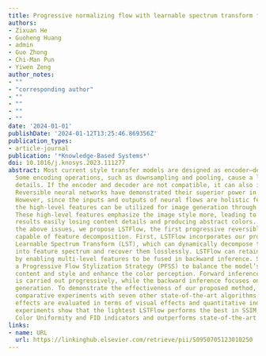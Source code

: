 ```yaml
---
title: Progressive normalizing flow with learnable spectrum transform for style transfer
authors: 
- Zixuan He
- Guoheng Huang
- admin
- Guo Zhong
- Chi-Man Pun
- Yiwen Zeng
author_notes:
- ""
- "corresponding author"
- ""
- ""
- ""
- ""
date: '2024-01-01'
publishDate: '2024-01-12T13:25:46.869356Z'
publication_types:
- article-journal
publication: '*Knowledge-Based Systems*'
doi: 10.1016/j.knosys.2023.111277
abstract: Most current style transfer models are designed as encoder–decoder structures.
  Some encoding operations, such as downsampling and pooling, cause a loss of image
  details. If the encoder and decoder are not compatible, it can also introduce distortion.
  Reversible neural networks have demonstrated their superior power in lossless projection.
  However, since the inputs and outputs of neural flows are holistic features, merely
  the high-level features can be utilized for image generation through reverse inference.
  These high-level features emphasize the image style more, leading to the generated
  results easily losing content details and producing abstract colors. To address
  the above issues, we propose LSTFlow, the first progressive reversible neural network
  capable of feature decomposition. First, LSTFlow incorporates our proposed reversible
  Learnable Spectrum Transform (LST), which can dynamically decompose the feature
  into feature spectrum and recover them losslessly. LSTFlow can retain more details
  by enabling multi-level features to be fused in backward inference. Second, we propose
  a Progressive Flow Stylization Strategy (PFSS) to balance the model’s emphasis between
  content and style and enhance the color perception. Forward inference based PFSS
  is carried out progressively, while the backward inference focuses on progressive
  generation. To demonstrate the effectiveness of our proposed method, we conducted
  comparative experiments with seven other state-of-the-art algorithms. The stylized
  effects are evaluated in terms of visual effects and quantitative indicators. The
  experiments show that the lightest LSTFlow performs the best in SSIM, Color Entropy,
  Color Uniformity and FID indicators and outperforms state-of-the-art methods.
links:
- name: URL
  url: https://linkinghub.elsevier.com/retrieve/pii/S0950705123010250
---
```

